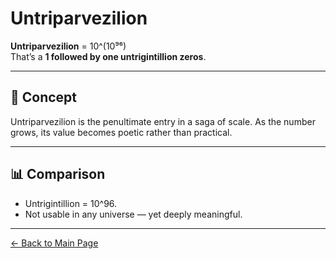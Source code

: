 # Untriparvezilion

**Untriparvezilion** = 10^(10⁹⁶)  
That’s a **1 followed by one untrigintillion zeros**.

---

## 🧠 Concept

Untriparvezilion is the penultimate entry in a saga of scale. As the number grows, its value becomes poetic rather than practical.

---

## 📊 Comparison

- Untrigintillion = 10^96.
- Not usable in any universe — yet deeply meaningful.

---

[← Back to Main Page](./)
